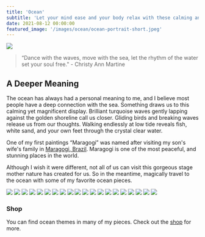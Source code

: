 ```yaml
---
title: 'Ocean'
subtitle: 'Let your mind ease and your body relax with these calming and peaceful ocean scenes.'
date: 2021-08-12 00:00:00
featured_image: '/images/ocean/ocean-portrait-short.jpeg'
---
```


![](/images/ocean/ocean-landscape.jpeg)

> “Dance with the waves, move with the sea, let the rhythm of the water set your soul free." - Christy Ann Martine

## A Deeper Meaning

The ocean has always had a personal meaning to me, and I believe most people have a deep connection with the sea. Something draws us to this calming yet magnificent display. Brilliant turquoise waves gently lapping against the golden shoreline call us closer. Gliding birds and breaking waves release us from our thoughts. Walking endlessly at low tide reveals fish, white sand, and your own feet through the crystal clear water.

One of my first paintings “Maragogi” was named after visiting my son's wife's family in <a href="https://goo.gl/maps/XiGWHKHuLs83wmXb8">Maragogi, Brazil</a>. Maragogi is one of the most peaceful, and stunning places in the world.

Although I wish it were different, not all of us can visit this gorgeous stage mother nature has created for us. So in the meantime, magically travel to the ocean with some of my favorite ocean pieces.

<div class="gallery" data-columns="3">
	<img src="/images/ocean/ocean-portrait.jpeg">
	<img src="/images/ocean/ocean-landscape.jpeg">
	<img src="/images/ocean/ocean2-portrait.jpeg">
	<img src="/images/ocean/ocean1-square.jpg">
	<img src="/images/ocean/ocean4-square.jpeg">
	<img src="/images/ocean/ocean5-square.jpeg">
	<img src="/images/ocean/ocean3-square.jpeg">
	<img src="/images/ocean/ocean2-square.jpeg">
	<img src="/images/ocean/ocean6-square.jpeg">
	<img src="/images/ocean/ocean-square.jpeg">
	<img src="/images/ocean/ocean7.jpeg">
	<img src="/images/ocean/ocean8.jpeg">
	<img src="/images/ocean/ocean9.jpeg">
	<img src="/images/ocean/ocean10.jpeg">
	<img src="/images/ocean/ocean11.jpeg">
	<img src="/images/ocean/ocean12.jpeg">
	<img src="/images/ocean/ocean13.jpeg">
	<img src="/images/ocean/ocean14.jpeg">
	<img src="/images/ocean/ocean15.jpeg">
	<img src="/images/ocean/ocean17.jpeg">
</div>

### Shop

You can find ocean themes in many of my pieces. Check out the <a href="../shop">shop</a> for more.